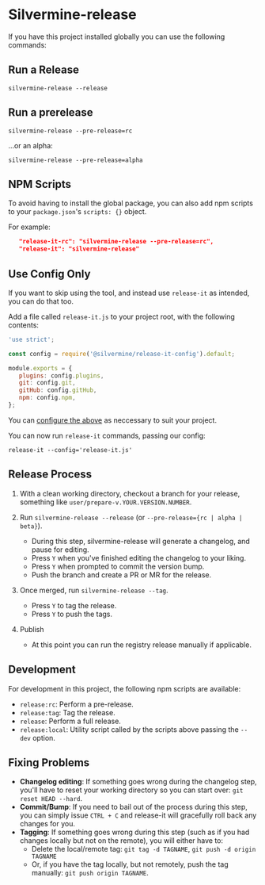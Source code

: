 # Silvermine-release

If you have this project installed globally you can use the following commands:


## Run a Release

`silvermine-release --release`


## Run a prerelease

`silvermine-release --pre-release=rc`

...or an alpha:

`silvermine-release --pre-release=alpha`


## NPM Scripts

To avoid having to install the global package, you can also add npm scripts
to your `package.json`'s `scripts: {}` object.

For example:

```json
   "release-it-rc": "silvermine-release --pre-release=rc",
   "release-it": "silvermine-release"
```


## Use Config Only

If you want to skip using the tool, and instead use `release-it` as intended,
you can do that too.

Add a file called `release-it.js` to your project root, with the following contents:

```javascript
'use strict';

const config = require('@silvermine/release-it-config').default;

module.exports = {
   plugins: config.plugins,
   git: config.git,
   gitHub: config.gitHub,
   npm: config.npm,
};
```

You can [configure the above](https://www.npmjs.com/package/release-it#configuration)
as neccessary to suit your project.

You can now run `release-it` commands, passing our config:

`release-it --config='release-it.js'`


## Release Process

1. With a clean working directory, checkout a branch for your release,
something like `user/prepare-v.YOUR.VERSION.NUMBER`.

2. Run `silvermine-release --release` (or `--pre-release={rc | alpha | beta}`).
   * During this step, silvermine-release will generate a changelog, and pause for editing.
   * Press `Y` when you've finished editing the changelog to your liking.
   * Press `Y` when prompted to commit the version bump.
   * Push the branch and create a PR or MR for the release.

3. Once merged, run `silvermine-release --tag`.
   * Press `Y` to tag the release.
   * Press `Y` to push the tags.

4. Publish
   * At this point you can run the registry release manually if applicable.


## Development

For development in this project, the following npm scripts are available:

   * `release:rc`: Perform a pre-release.
   * `release:tag`: Tag the release.
   * `release`: Perform a full release.
   * `release:local`: Utility script called by the scripts above passing the `--dev` option.


## Fixing Problems

   * **Changelog editing**: If something goes wrong during the changelog step, you'll have to
  reset your working directory so you can start over: `git reset HEAD --hard`.
   * **Commit/Bump**: If you need to bail out of the process during this step, you can simply
  issue `CTRL + C` and release-it will gracefully roll back any changes for you.
   * **Tagging**: If something goes wrong during this step (such as if you had changes locally
  but not on the remote), you will either have to:
      * Delete the local/remote tag: `git tag -d TAGNAME`, `git push -d origin TAGNAME`
      * Or, if you have the tag locally, but not remotely, push the tag manually:
        `git push origin TAGNAME`.
